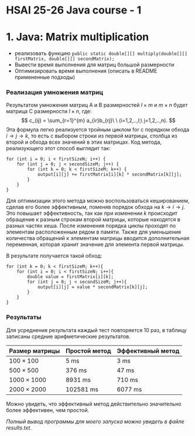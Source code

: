 # HSAI 25-26 Java course - 1

# 1. Java: Matrix multiplication

- реализовать функцию `public static double[][] multiply(double[][] firstMatrix, double[][] secondMatrix);`
- Вывести время выполнения для матриц большой размерности
- Оптимизировать время выполнения (описать в README примененные подходы)

### Реализация умножения матриц
Результатом умножения матриц A и B размерностей $l\times m$ и $m\times n$ будет матрица C размерности $l\times n$, где:
$$ c_{ij} = \sum_{r=1}^{m} a_{ir}b_{rj}\ \ (i=1,2,..,l;\ j=1,2,..,n). $$
Эта формула легко реализуется тройным циклом for с порядком обхода $i \rightarrow j \rightarrow k$, то есть с выбором
строки из первой матрицы, столбца из второй и обхода всех значений в этих матрицах.
Код метода, реализующего этот способ выглядит так:


    for (int i = 0; i < firstSizeN; i++) {
        for (int j = 0; j < secondSizeM; j++) {
            for (int k = 0; k < firstSizeM; k++) {
                output[i][j] += firstMatrix[i][k] * secondMatrix[k][j];
            }
        }
    }
Для оптимизации этого метода можно воспользоваться кешированием, сделав его более эффективным, поменяв порядок обхода
на $k \rightarrow i \rightarrow j$. Это повышает эффективность, так как при изменении $k$ происходит обращение к разным 
строкам второй матрицы, которые находятся в разных частях кеша.
После изменения порядка циклы проходят по элементам расположенным рядом в памяти. Также для уменьшения количества
обращений к элементам матрицы вводится дополнительная переменная, которая хранит значение для элемента первой матрицы.

В результате получается такой обход:

    for (int k = 0; k < firstSizeM; k++){
        for (int i = 0; i < firstSizeN; i++){
            double value = firstMatrix[i][k];
            for (int j = 0; j < secondSizeM; j++){
                output[i][j] = value * secondMatrix[k][j];
            }
        }
    }

### Результаты
Для усреднения результата каждый тест повторяется 10 раз, в таблицу записаны средние арифметические результатов.

| Размер матрицы     | Простой метод | Эффективный метод | 
|--------------------|--------------|------------------|
| $100 \times 100$   | 5 ms         | 3 ms             | 
| $500 \times 500$   | 376 ms       | 47 ms            | 
| $1000 \times 1000$ | 8931 ms      | 710 ms           | 
| $2000 \times 2000$ | 102581 ms    | 6077 ms          | 

Можно увидеть, что эффективный метод действительно значительно более эффективен, чем простой.

_Полный вывод программы для моего запуска можно увидеть в файле results.txt._